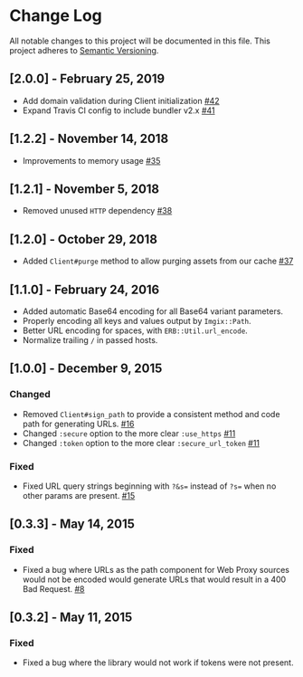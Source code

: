 # Change Log

All notable changes to this project will be documented in this file.
This project adheres to [Semantic Versioning](http://semver.org/).

## [2.0.0] - February 25, 2019

* Add domain validation during Client initialization [#42](https://github.com/imgix/imgix-rb/pull/42)
* Expand Travis CI config to include bundler v2.x [#41](https://github.com/imgix/imgix-rb/pull/41)

## [1.2.2] - November 14, 2018

* Improvements to memory usage [#35](https://github.com/imgix/imgix-rb/pull/35)

## [1.2.1] - November 5, 2018

* Removed unused `HTTP` dependency [#38](https://github.com/imgix/imgix-rb/pull/37)

## [1.2.0] - October 29, 2018

* Added `Client#purge` method to allow purging assets from our cache [#37](https://github.com/imgix/imgix-rb/pull/38)

## [1.1.0] - February 24, 2016

* Added automatic Base64 encoding for all Base64 variant parameters.
* Properly encoding all keys and values output by `Imgix::Path`.
* Better URL encoding for spaces, with `ERB::Util.url_encode`.
* Normalize trailing `/` in passed hosts.

## [1.0.0] - December 9, 2015
### Changed
- Removed `Client#sign_path` to provide a consistent method and code path for generating URLs. [#16](https://github.com/imgix/imgix-rb/issues/16)
- Changed `:secure` option to the more clear `:use_https` [#11](https://github.com/imgix/imgix-rb/issues/11)
- Changed `:token` option to the more clear `:secure_url_token` [#11](https://github.com/imgix/imgix-rb/issues/11)

### Fixed
- Fixed URL query strings beginning with `?&s=` instead of `?s=` when no other params are present. [#15](https://github.com/imgix/imgix-rb/issues/15)

## [0.3.3] - May 14, 2015
### Fixed
- Fixed a bug where URLs as the path component for Web Proxy sources would not be encoded would generate URLs that would result in a 400 Bad Request. [#8](https://github.com/imgix/imgix-rb/pull/8)

## [0.3.2] - May 11, 2015
### Fixed
- Fixed a bug where the library would not work if tokens were not present.
